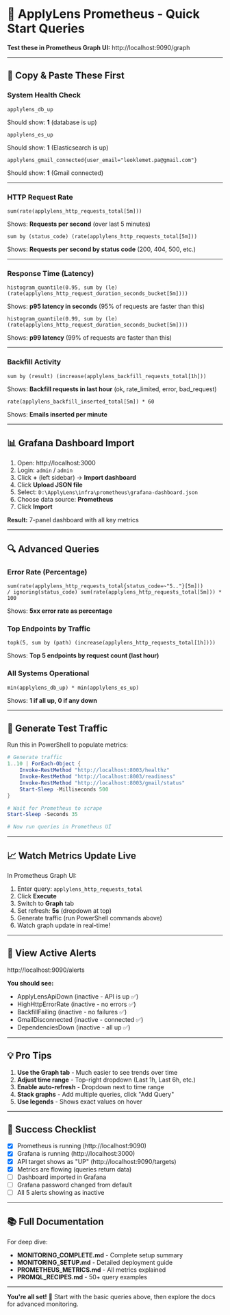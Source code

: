 # 🚀 ApplyLens Prometheus - Quick Start Queries

**Test these in Prometheus Graph UI:** http://localhost:9090/graph

---

## 🏃 Copy & Paste These First

### System Health Check
```promql
applylens_db_up
```
Should show: **1** (database is up)

```promql
applylens_es_up
```
Should show: **1** (Elasticsearch is up)

```promql
applylens_gmail_connected{user_email="leoklemet.pa@gmail.com"}
```
Should show: **1** (Gmail connected)

---

### HTTP Request Rate
```promql
sum(rate(applylens_http_requests_total[5m]))
```
Shows: **Requests per second** (over last 5 minutes)

```promql
sum by (status_code) (rate(applylens_http_requests_total[5m]))
```
Shows: **Requests per second by status code** (200, 404, 500, etc.)

---

### Response Time (Latency)
```promql
histogram_quantile(0.95, sum by (le) (rate(applylens_http_request_duration_seconds_bucket[5m])))
```
Shows: **p95 latency in seconds** (95% of requests are faster than this)

```promql
histogram_quantile(0.99, sum by (le) (rate(applylens_http_request_duration_seconds_bucket[5m])))
```
Shows: **p99 latency** (99% of requests are faster than this)

---

### Backfill Activity
```promql
sum by (result) (increase(applylens_backfill_requests_total[1h]))
```
Shows: **Backfill requests in last hour** (ok, rate_limited, error, bad_request)

```promql
rate(applylens_backfill_inserted_total[5m]) * 60
```
Shows: **Emails inserted per minute**

---

## 📊 Grafana Dashboard Import

1. Open: http://localhost:3000
2. Login: `admin` / `admin`
3. Click **+** (left sidebar) → **Import dashboard**
4. Click **Upload JSON file**
5. Select: `D:\ApplyLens\infra\prometheus\grafana-dashboard.json`
6. Choose data source: **Prometheus**
7. Click **Import**

**Result:** 7-panel dashboard with all key metrics

---

## 🔍 Advanced Queries

### Error Rate (Percentage)
```promql
sum(rate(applylens_http_requests_total{status_code=~"5.."}[5m])) 
/ ignoring(status_code) sum(rate(applylens_http_requests_total[5m])) * 100
```
Shows: **5xx error rate as percentage**

### Top Endpoints by Traffic
```promql
topk(5, sum by (path) (increase(applylens_http_requests_total[1h])))
```
Shows: **Top 5 endpoints by request count (last hour)**

### All Systems Operational
```promql
min(applylens_db_up) * min(applylens_es_up)
```
Shows: **1 if all up, 0 if any down**

---

## 🧪 Generate Test Traffic

Run this in PowerShell to populate metrics:

```powershell
# Generate traffic
1..10 | ForEach-Object {
    Invoke-RestMethod "http://localhost:8003/healthz"
    Invoke-RestMethod "http://localhost:8003/readiness"
    Invoke-RestMethod "http://localhost:8003/gmail/status"
    Start-Sleep -Milliseconds 500
}

# Wait for Prometheus to scrape
Start-Sleep -Seconds 35

# Now run queries in Prometheus UI
```

---

## 📈 Watch Metrics Update Live

In Prometheus Graph UI:

1. Enter query: `applylens_http_requests_total`
2. Click **Execute**
3. Switch to **Graph** tab
4. Set refresh: **5s** (dropdown at top)
5. Generate traffic (run PowerShell commands above)
6. Watch graph update in real-time!

---

## 🚨 View Active Alerts

http://localhost:9090/alerts

**You should see:**
- ApplyLensApiDown (inactive - API is up ✅)
- HighHttpErrorRate (inactive - no errors ✅)
- BackfillFailing (inactive - no failures ✅)
- GmailDisconnected (inactive - connected ✅)
- DependenciesDown (inactive - all up ✅)

---

## 💡 Pro Tips

1. **Use the Graph tab** - Much easier to see trends over time
2. **Adjust time range** - Top-right dropdown (Last 1h, Last 6h, etc.)
3. **Enable auto-refresh** - Dropdown next to time range
4. **Stack graphs** - Add multiple queries, click "Add Query"
5. **Use legends** - Shows exact values on hover

---

## 🎯 Success Checklist

- [x] Prometheus is running (http://localhost:9090)
- [x] Grafana is running (http://localhost:3000)
- [x] API target shows as "UP" (http://localhost:9090/targets)
- [x] Metrics are flowing (queries return data)
- [ ] Dashboard imported in Grafana
- [ ] Grafana password changed from default
- [ ] All 5 alerts showing as inactive

---

## 📚 Full Documentation

For deep dive:
- **MONITORING_COMPLETE.md** - Complete setup summary
- **MONITORING_SETUP.md** - Detailed deployment guide
- **PROMETHEUS_METRICS.md** - All metrics explained
- **PROMQL_RECIPES.md** - 50+ query examples

---

**You're all set!** 🎉 Start with the basic queries above, then explore the docs for advanced monitoring.
